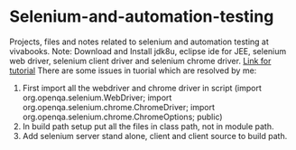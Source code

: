 # Selenium-and-automation-testing
Projects, files and notes related to selenium and automation testing at vivabooks.
Note: Download and Install jdk8u, eclipse ide for JEE, selenium web driver, selenium client driver and selenium chrome driver.
[Link for tutorial](https://www.youtube.com/watch?v=U-JRw7yRFcA)
There are some issues in tuorial which are resolved by me:
1) First import all the webdriver and chrome driver in script
(import org.openqa.selenium.WebDriver;
import org.openqa.selenium.chrome.ChromeDriver;
import org.openqa.selenium.chrome.ChromeOptions;
public)
2) In build path setup put all the files in class path, not in module path.
3) Add selenium server stand alone, client and client source to build path.

